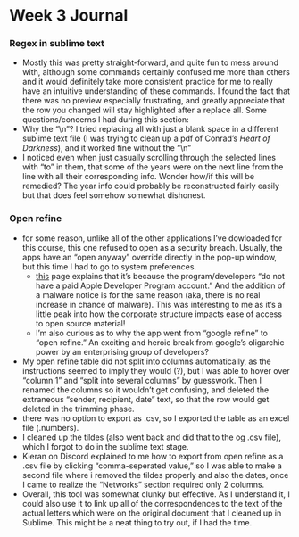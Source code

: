 # Week 3 Journal

### Regex in sublime text
- Mostly this was pretty straight-forward, and quite fun to mess around with, although some commands certainly confused me more than others and it would definitely take more consistent practice for me to really have an intuitive understanding of these commands. I found the fact that there was no preview especially frustrating, and greatly appreciate that the row you changed will stay highlighted after a replace all. Some questions/concerns I had during this section: 
- Why the “\n”? I tried replacing all with just a blank space in a different sublime text file (I was trying to clean up a pdf of Conrad’s *Heart of Darkness*), and it worked fine without the “\n” 
- I noticed even when just casually scrolling through the selected lines with “to” in them, that some of the years were on the next line from the line with all their corresponding info. Wonder how/if this will be remedied? The year info could probably be reconstructed fairly easily but that does feel somehow somewhat dishonest. 

### Open refine 
- for some reason, unlike all of the other applications I’ve dowloaded for this course, this one refused to open as a security breach. Usually, the apps have an “open anyway” override directly in the pop-up window, but this time I had to go to system preferences. 
    - [this](https://github.com/OpenRefine/OpenRefine/issues/2191) page explains that it’s because the program/developers “do not have a paid Apple Developer Program account.” And the addition of a malware notice is for the same reason (aka, there is no real increase in chance of malware). This was interesting to me as it’s a little peak into how the corporate structure impacts ease of access to open source material! 
    - I’m also curious as to why the app went from “google refine” to “open refine.” An exciting and heroic break from google’s oligarchic power by an enterprising group of developers? 
- My open refine table did not split into columns automatically, as the instructions seemed to imply they would (?), but I was able to hover over “column 1” and “split into several columns” by guesswork. Then I renamed the columns so it wouldn’t get confusing, and deleted the extraneous “sender, recipient, date” text, so that the row would get deleted in the trimming phase. 
- there was no option to export as .csv, so I exported the table as an excel file (.numbers). 
- I cleaned up the tildes (also went back and did that to the og .csv file), which I forgot to do in the sublime text stage. 
- Kieran on Discord explained to me how to export from open refine as a .csv file by clicking “comma-seperated value,” so I was able to make a second file where i removed the tildes properly and also the dates,  once I came to realize the “Networks” section required only 2 columns. 
- Overall, this tool was somewhat clunky but effective. As I understand it, I could also use it to link up all of the correspondences to the text of the actual letters which were on the original document that I cleaned up in Sublime. This might be a neat thing to try out, if I had the time. 

